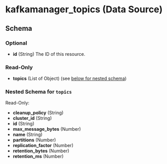 # kafkamanager_topics (Data Source)


## Schema

### Optional

- **id** (String) The ID of this resource.

### Read-Only

- **topics** (List of Object) (see [below for nested schema](#nestedatt--topics))

<a id="nestedatt--topics"></a>
### Nested Schema for `topics`

Read-Only:

- **cleanup_policy** (String)
- **cluster_id** (String)
- **id** (String)
- **max_message_bytes** (Number)
- **name** (String)
- **partitions** (Number)
- **replication_factor** (Number)
- **retention_bytes** (Number)
- **retention_ms** (Number)


